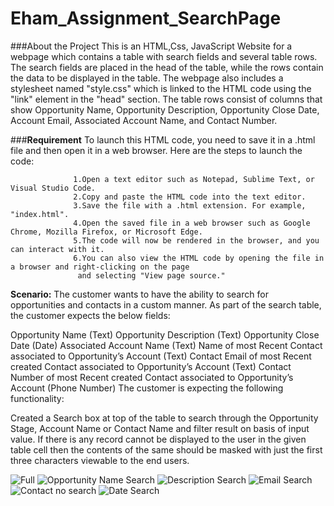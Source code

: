 ﻿# Eham_Assignment_SearchPage
###About the Project
         This is an HTML,Css, JavaScript Website for a webpage which contains a table with search fields and several table rows. The search fields are placed in the head of the table, while the rows contain the data to be displayed in the table. The webpage also includes a stylesheet named "style.css" which is linked to the HTML code using the "link" element in the "head" section. The table rows consist of columns that show Opportunity Name, Opportunity Description, Opportunity Close Date, Account Email, Associated Account Name, and Contact Number.


###**Requirement**
                  To launch this HTML code, you need to save it in a .html file and then open it in a web browser. Here are the steps to launch the code:

                  1.Open a text editor such as Notepad, Sublime Text, or Visual Studio Code.
                  2.Copy and paste the HTML code into the text editor.
                  3.Save the file with a .html extension. For example, "index.html".
                  4.Open the saved file in a web browser such as Google Chrome, Mozilla Firefox, or Microsoft Edge.
                  5.The code will now be rendered in the browser, and you can interact with it.
                  6.You can also view the HTML code by opening the file in a browser and right-clicking on the page
                   and selecting "View page source."


**Scenario:**
The customer wants to have the ability to search for opportunities and contacts in a custom manner. As part of the search table, the customer expects the below fields:

Opportunity Name (Text)
Opportunity Description (Text)
Opportunity Close Date (Date)
Associated Account Name (Text)
Name of most Recent Contact associated to Opportunity’s Account (Text)
Contact Email of most Recent created Contact associated to Opportunity’s Account (Text)
Contact Number of most Recent created Contact associated to Opportunity’s Account (Phone Number)
The customer is expecting the following functionality:

Created a Search box at top of the table to search through the Opportunity Stage, Account Name or Contact Name and filter result on basis of input value.
If there is any record cannot be displayed to the user in the given table cell then the contents of the same should be masked with just the first three characters viewable to the end users.        


![Full](https://user-images.githubusercontent.com/103774658/218329641-61dd1d82-f4a9-4960-9df8-ba0831a81a6f.png)
![Opportunity Name Search](https://user-images.githubusercontent.com/103774658/218329656-bf377296-0404-490c-92df-f936ccca3f26.png)
![Description Search](https://user-images.githubusercontent.com/103774658/218329660-28fb67c5-eabc-482e-bfce-b4196f2eb311.png)
![Email Search](https://user-images.githubusercontent.com/103774658/218329665-a6d0f0ac-7efa-4499-9656-9191733ab398.png)
![Contact no search](https://user-images.githubusercontent.com/103774658/218329670-4f174488-0bac-4975-9c4d-4f7aab89f8b2.png)
![Date Search](https://user-images.githubusercontent.com/103774658/218329663-6ebeb357-5009-4a45-bdbd-d7bdadf4e6f9.png)
